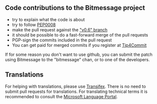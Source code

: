 ## Code contributions to the Bitmessage project

- try to explain what the code is about
- try to follow [PEP0008](https://www.python.org/dev/peps/pep-0008/)
- make the pull request against the ["v0.6" branch](https://github.com/Bitmessage/PyBitmessage/tree/v0.6)
- it should be possible to do a fast-forward merge of the pull requests
- PGP-sign the commits included in the pull request
- You can get paid for merged commits if you register at [Tip4Commit](https://tip4commit.com/github/Bitmessage/PyBitmessage)

If for some reason you don't want to use github, you can submit the patch using Bitmessage to the "bitmessage" chan, or to one of the developers.
## Translations

For helping with translations, please use [Transifex](https://www.transifex.com/bitmessage-project/pybitmessage/). There is no need to submit pull requests for translations.
For translating technical terms it is recommended to consult the [Microsoft Language Portal](https://www.microsoft.com/Language/en-US/Default.aspx).